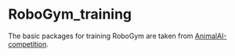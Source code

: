 # RoboGym_training 

The basic packages for training RoboGym are taken from [AnimalAI-competition](https://github.com/beyretb/AnimalAI-Olympics).
